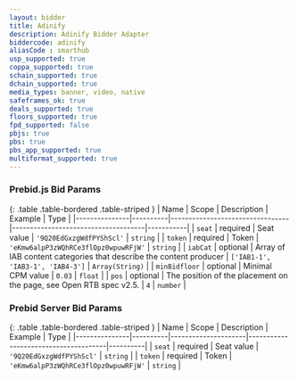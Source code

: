 ```yaml
---
layout: bidder
title: Adinify
description: Adinify Bidder Adapter
biddercode: adinify
aliasCode : smarthub
usp_supported: true
coppa_supported: true
schain_supported: true
dchain_supported: true
media_types: banner, video, native
safeframes_ok: true
deals_supported: true
floors_supported: true
fpd_supported: false
pbjs: true
pbs: true
pbs_app_supported: true
multiformat_supported: true
---
```


### Prebid.js Bid Params

{: .table .table-bordered .table-striped }
| Name          | Scope    | Description                     | Example                             | Type      |
|---------------|----------|---------------------------------|-------------------------------------|-----------|
| `seat`        | required | Seat value                      | `'9Q20EdGxzgWdfPYShScl'`            | `string`  |
| `token`       | required | Token                           | `'eKmw6alpP3zWQhRCe3flOpz0wpuwRFjW'` | `string`  |
| `iabCat`      | optional | Array of IAB content categories that describe the content producer | `['IAB1-1', 'IAB3-1', 'IAB4-3']` | `Array(String)` |
| `minBidfloor`  | optional | Minimal CPM value               | `0.03`                              | `float`    |
| `pos`         | optional | The position of the placement on the page, see Open RTB spec v2.5.  | `4` | `number`  |

### Prebid Server Bid Params

{: .table .table-bordered .table-striped }
| Name          | Scope    | Description         | Example                              | Type     |
|---------------|----------|---------------------|--------------------------------------|----------|
| `seat`        | required | Seat value          | `'9Q20EdGxzgWdfPYShScl'`             | `string` |
| `token`       | required | Token               | `'eKmw6alpP3zWQhRCe3flOpz0wpuwRFjW'` | `string` |
